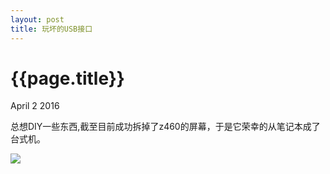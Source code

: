 ```yaml
---
layout: post
title: 玩坏的USB接口
---
```


{{page.title}}
=====================

<p class="meta">April 2 2016</p>

总想DIY一些东西,截至目前成功拆掉了z460的屏幕，于是它荣幸的从笔记本成了台式机。

<img src="{{site.url}}/images/z460_laptop_camera.jpg">
